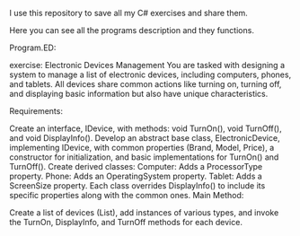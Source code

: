 I use this repository to save all my C# exercises and share them.

Here you can see all the programs description and they functions.

Program.ED: 

exercise: Electronic Devices Management
You are tasked with designing a system to manage a list of electronic devices, including computers, phones, and tablets.
All devices share common actions like turning on, turning off, and displaying basic information but also have unique characteristics.

Requirements:

Create an interface, IDevice, with methods: void TurnOn(), void TurnOff(), and void DisplayInfo().
Develop an abstract base class, ElectronicDevice, implementing IDevice, with common properties (Brand, Model, Price), a 
constructor for initialization, and basic implementations for TurnOn() and TurnOff().
Create derived classes:
Computer: Adds a ProcessorType property.
Phone: Adds an OperatingSystem property.
Tablet: Adds a ScreenSize property.
Each class overrides DisplayInfo() to include its specific properties along with the common ones.
Main Method:

Create a list of devices (List<IDevice>), add 
instances of various types, and invoke the TurnOn, DisplayInfo, and
TurnOff methods for each device.
